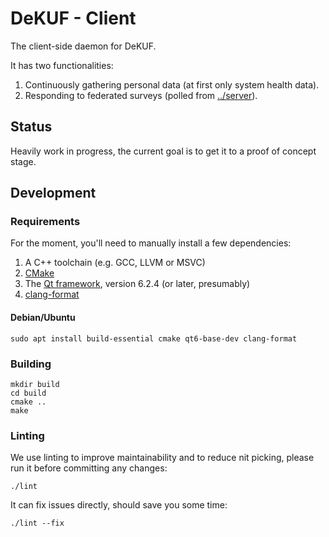 # DeKUF - Client

The client-side daemon for DeKUF.

It has two functionalities:

1. Continuously gathering personal data (at first only system health data).
2. Responding to federated surveys (polled from [../server](../server)).

## Status

Heavily work in progress, the current goal is to get it to a proof of concept
stage.

## Development

### Requirements

For the moment, you'll need to manually install a few dependencies:

1. A C++ toolchain (e.g. GCC, LLVM or MSVC)
2. [CMake](https://cmake.org/)
3. The [Qt framework](https://www.qt.io/product/qt6), version 6.2.4 (or later,
   presumably)
4. [clang-format](https://clang.llvm.org/docs/ClangFormat.html)

#### Debian/Ubuntu

    sudo apt install build-essential cmake qt6-base-dev clang-format

### Building

    mkdir build
    cd build
    cmake ..
    make

### Linting

We use linting to improve maintainability and to reduce nit picking, please run
it before committing any changes:

    ./lint

It can fix issues directly, should save you some time:

    ./lint --fix
